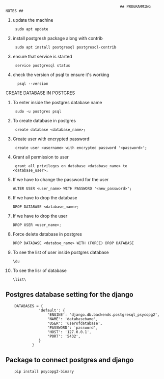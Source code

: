                                                         ## PROGRAMMING NOTES ##


1. update the machine

        sudo apt update
        
2. install postgresh package along with contrib

        sudo apt install postgresql postgresql-contrib
        
4. ensure that service is started

        service postgresql status
         
5. check the version of psql to ensure it's working

         psql --version
         
         
         

CREATE DATABASE IN POSTGRES

1. To enter inside the postgres database name <postgres>
  
        sudo -u postgres psql
 
2. To create database in postgres
  
        create database <database_name>;

3. Create user with encrypted password
  
        create user <username> with encrypted password '<password>';

4. Grant all permission to user 
      
        grant all privileges on database <database_name> to <database_user>;
 
5. If we have to change the password for the user
      
       ALTER USER <user_name> WITH PASSWORD '<new_password>';
  
6. If we have to drop the database
  
       DROP DATABASE <database_name>;

 7. If we have to drop the user
  
        DROP USER <user_name>;
 
 8. Force delete database in postgres
  
        DROP DATABASE <databse_name> WITH (FORCE) DROP DATABASE

 9. To see the list of user inside postgres database
  
        \du 
 10. To see the lisr of database
        
         \list\
  
 ## Postgres database setting for the django 
  
        DATABASES = {
                   'default': {
                       'ENGINE': 'django.db.backends.postgresql_psycopg2',
                       'NAME': 'databasebame',
                       'USER': 'userofdatabase',
                       'PASSWORD': 'password',
                       'HOST': '127.0.0.1',
                       'PORT': '5432',
                   }
                }
  
 ## Package to connect postgres and django
        
        pip install psycopg2-binary

